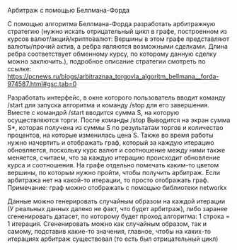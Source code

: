 Арбитраж с помощью Беллмана-Форда

С помощью алгоритма Беллмана-Форда разработать арбитражную стратегию (нужно искать отрицательный цикл в графе, построенном из курсов
валют/акций/криптовалют: Вершины в этом графе представляют валюты/прочий актив, а ребра являются возможными сделками. Длина ребра соответствует
обменному курсу, по которому данную сделку можно заключить.), подробное описание стратегии смотреть
по ссылке: https://pcnews.ru/blogs/arbitraznaa_torgovla_algoritm_bellmana__forda-974587.html#gsc.tab=0

Разработать интерфейс, в окне которого пользователь вводит команду /start для запуска алгоритма и команду /stop для его завершения.
Вместе с командой /start вводится сумма S, на которую осуществляются торги. После команды /stop Выводится на экран сумма S*,
которая получена из суммы S по результатам торгов и количество процентов, на которые изменилась цена S. Также во время работы нужно
начертить и отображать граф, который за каждую итерацию обновляется, поскольку курс валют и соотношение между ними также меняется,
считаем, что за каждую итерацию происходит обновление курса и соотношения. На графе отдельно помечать каким-то цветом вершины,
по которым нужно пройти, чтобы получить арбитраж. Если арбитража нет на какой-то итерации, то просто отображать граф.
Примечание: граф можно отображать с помощью библиотеки networkx

Данные можно генерировать случайным образом на каждой итерации (У реальных данных далеко не факт, что будет арбитраж), либо заранее
сгененировать датасет, по которому будет проход алгоритма: 1 строка = 1 итерация. Сгененировать можно как случайным образом,
так и самому, подставив какие-то значения, главное, чтобы на каких-то итерациях арбитраж существовал (то есть был отрицательный цикл)
